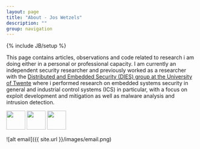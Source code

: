 ```yaml
---
layout: page
title: "About - Jos Wetzels"
description: ""
group: navigation
---
```

{% include JB/setup %}

This page contains articles, observations and code related to research i am doing either in a personal or professional capacity. I am currently an independent security researcher and previously worked as a researcher with the [Distributed and Embedded Security (DIES) group at the University of Twente](http://dies.ewi.utwente.nl/) where i performed research on embedded systems security in general and industrial control systems (ICS) in particular, with a focus on exploit development and mitigation as well as malware analysis and intrusion detection.

[<img src="http://samvartaka.github.io/images/twitter.png" width="50" height="50">](https://twitter.com/s4mvartaka) [<img src="http://samvartaka.github.io/images/github.png" width="50" height="50">](https://github.com/samvartaka) [<img src="http://samvartaka.github.io/images/key.png" width="50" height="50">](http://samvartaka.github.io/algm_wetzels_gmail_com_0x1BC06DC3_pub.asc)

![alt email]({{ site.url }}/images/email.png)
